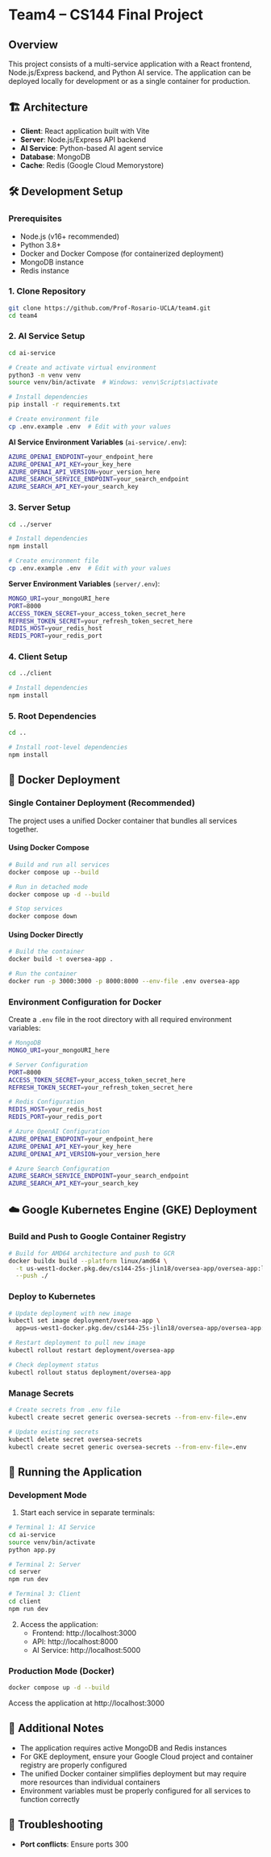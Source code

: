 # Team4 – CS144 Final Project

## Overview

This project consists of a multi-service application with a React frontend, Node.js/Express backend, and Python AI service. The application can be deployed locally for development or as a single container for production.

## 🏗️ Architecture

- **Client**: React application built with Vite
- **Server**: Node.js/Express API backend  
- **AI Service**: Python-based AI agent service
- **Database**: MongoDB
- **Cache**: Redis (Google Cloud Memorystore)

## 🛠️ Development Setup

### Prerequisites

- Node.js (v16+ recommended)
- Python 3.8+
- Docker and Docker Compose (for containerized deployment)
- MongoDB instance
- Redis instance

### 1. Clone Repository

```bash
git clone https://github.com/Prof-Rosario-UCLA/team4.git
cd team4
```

### 2. AI Service Setup

```bash
cd ai-service

# Create and activate virtual environment
python3 -m venv venv
source venv/bin/activate  # Windows: venv\Scripts\activate

# Install dependencies
pip install -r requirements.txt

# Create environment file
cp .env.example .env  # Edit with your values
```

**AI Service Environment Variables** (`ai-service/.env`):
```bash
AZURE_OPENAI_ENDPOINT=your_endpoint_here
AZURE_OPENAI_API_KEY=your_key_here
AZURE_OPENAI_API_VERSION=your_version_here
AZURE_SEARCH_SERVICE_ENDPOINT=your_search_endpoint
AZURE_SEARCH_API_KEY=your_search_key
```

### 3. Server Setup

```bash
cd ../server

# Install dependencies
npm install

# Create environment file
cp .env.example .env  # Edit with your values
```

**Server Environment Variables** (`server/.env`):
```bash
MONGO_URI=your_mongoURI_here
PORT=8000
ACCESS_TOKEN_SECRET=your_access_token_secret_here
REFRESH_TOKEN_SECRET=your_refresh_token_secret_here
REDIS_HOST=your_redis_host
REDIS_PORT=your_redis_port
```

### 4. Client Setup

```bash
cd ../client

# Install dependencies
npm install
```

### 5. Root Dependencies

```bash
cd ..

# Install root-level dependencies
npm install
```

## 🐳 Docker Deployment

### Single Container Deployment (Recommended)

The project uses a unified Docker container that bundles all services together.

#### Using Docker Compose

```bash
# Build and run all services
docker compose up --build

# Run in detached mode
docker compose up -d --build

# Stop services
docker compose down
```

#### Using Docker Directly

```bash
# Build the container
docker build -t oversea-app .

# Run the container
docker run -p 3000:3000 -p 8000:8000 --env-file .env oversea-app
```

### Environment Configuration for Docker

Create a `.env` file in the root directory with all required environment variables:

```bash
# MongoDB
MONGO_URI=your_mongoURI_here

# Server Configuration
PORT=8000
ACCESS_TOKEN_SECRET=your_access_token_secret_here
REFRESH_TOKEN_SECRET=your_refresh_token_secret_here

# Redis Configuration
REDIS_HOST=your_redis_host
REDIS_PORT=your_redis_port

# Azure OpenAI Configuration
AZURE_OPENAI_ENDPOINT=your_endpoint_here
AZURE_OPENAI_API_KEY=your_key_here
AZURE_OPENAI_API_VERSION=your_version_here

# Azure Search Configuration
AZURE_SEARCH_SERVICE_ENDPOINT=your_search_endpoint
AZURE_SEARCH_API_KEY=your_search_key
```

## ☁️ Google Kubernetes Engine (GKE) Deployment

### Build and Push to Google Container Registry

```bash
# Build for AMD64 architecture and push to GCR
docker buildx build --platform linux/amd64 \
  -t us-west1-docker.pkg.dev/cs144-25s-jlin18/oversea-app/oversea-app:latest \
  --push ./
```

### Deploy to Kubernetes

```bash
# Update deployment with new image
kubectl set image deployment/oversea-app \
  app=us-west1-docker.pkg.dev/cs144-25s-jlin18/oversea-app/oversea-app:latest

# Restart deployment to pull new image
kubectl rollout restart deployment/oversea-app

# Check deployment status
kubectl rollout status deployment/oversea-app
```

### Manage Secrets

```bash
# Create secrets from .env file
kubectl create secret generic oversea-secrets --from-env-file=.env

# Update existing secrets
kubectl delete secret oversea-secrets
kubectl create secret generic oversea-secrets --from-env-file=.env
```

## 🚀 Running the Application

### Development Mode

1. Start each service in separate terminals:

```bash
# Terminal 1: AI Service
cd ai-service
source venv/bin/activate
python app.py

# Terminal 2: Server
cd server
npm run dev

# Terminal 3: Client
cd client
npm run dev
```

2. Access the application:
   - Frontend: http://localhost:3000
   - API: http://localhost:8000
   - AI Service: http://localhost:5000

### Production Mode (Docker)

```bash
docker compose up -d --build
```

Access the application at http://localhost:3000

## 📝 Additional Notes

- The application requires active MongoDB and Redis instances
- For GKE deployment, ensure your Google Cloud project and container registry are properly configured
- The unified Docker container simplifies deployment but may require more resources than individual containers
- Environment variables must be properly configured for all services to function correctly

## 🔧 Troubleshooting

- **Port conflicts**: Ensure ports 300